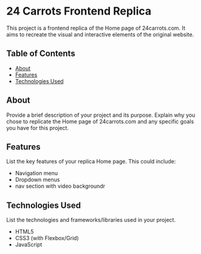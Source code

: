 # 24 Carrots Frontend Replica

This project is a frontend replica of the Home page of 24carrots.com. It aims to recreate the visual and interactive elements of the original website.

## Table of Contents

- [About](#about)
- [Features](#features)
- [Technologies Used](#technologies-used)

## About

Provide a brief description of your project and its purpose. Explain why you chose to replicate the Home page of 24carrots.com and any specific goals you have for this project.

## Features

List the key features of your replica Home page. This could include:

- Navigation menu
- Dropdown menus
- nav section with video backgroundr


## Technologies Used

List the technologies and frameworks/libraries used in your project.

- HTML5
- CSS3 (with Flexbox/Grid)
- JavaScript


